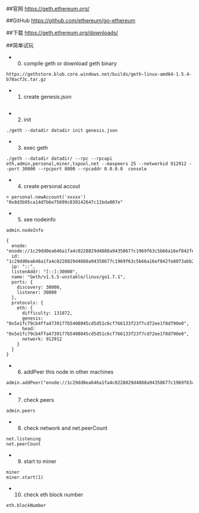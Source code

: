 


##官网
https://geth.ethereum.org/

##GitHub
https://github.com/ethereum/go-ethereum

##下载
https://geth.ethereum.org/downloads/

##简单试玩
* 0. compile geth or download geth binary
```
https://gethstore.blob.core.windows.net/builds/geth-linux-amd64-1.5.4-b70acf3c.tar.gz 
```
* 1. create genesis.json
```
```
* 2. init
```
./geth --datadir datadir init genesis.json
```
* 3. exec geth
```
./geth --datadir datadir/ --rpc --rpcapi eth,admin,personal,miner,txpool,net --maxpeers 25 --networkid 912912 --port 30000 --rpcport 8000 --rpcaddr 0.0.0.0  console
```
* 4. create personal accout
```
> personal.newAccount('xxxxx')
"0x8d3b95ca14d7b6e75699c830142647c11bda007e"
```
* 5. see nodeinfo
```
admin.nodeInfo

{
  enode: "enode://1c29dd0ea646a1fa4c0228829d4888a94358677c1969f63c5b66a16ef842fe8073abb23a305f5a5cc848e1902329fd1557924b29acad5b417190b1e67cf0df3f@[::]:30000",
  id: "1c29dd0ea646a1fa4c0228829d4888a94358677c1969f63c5b66a16ef842fe8073abb23a305f5a5cc848e1902329fd1557924b29acad5b417190b1e67cf0df3f",
  ip: "::",
  listenAddr: "[::]:30000",
  name: "Geth/v1.5.5-unstable/linux/go1.7.1",
  ports: {
    discovery: 30000,
    listener: 30000
  },
  protocols: {
    eth: {
      difficulty: 131072,
      genesis: "0x5e1fc79cb4ffa4739177b5408045cd5d51c6cf766133f23f7cd72ee1f8d790e0",
      head: "0x5e1fc79cb4ffa4739177b5408045cd5d51c6cf766133f23f7cd72ee1f8d790e0",
      network: 912912
    }
  }
}
```

* 6. addPeer this node in other machines
```
admin.addPeer("enode://1c29dd0ea646a1fa4c0228829d4888a94358677c1969f63c5b66a16ef842fe8073abb23a305f5a5cc848e1902329fd1557924b29acad5b417190b1e67cf0df3f@${THIS_HOST_IP}:30000")
```
* 7. check peers
```
admin.peers
```
* 8. check network and net.peerCount
```
net.listening
net.peerCount
```
* 9. start to miner
```
miner
miner.start(1)
```
* 10. check eth block number
```
eth.blockNumber
```
